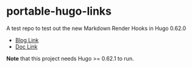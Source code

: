 # portable-hugo-links

A test repo to test out the new Markdown Render Hooks in Hugo 0.62.0

* [Blog Link](/blog/p1.md)
* [Doc Link](/docs/d1.md)


**Note** that this project needs Hugo >= 0.62.1 to run.